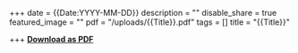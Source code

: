 +++
date = {{Date:YYYY-MM-DD}}
description = ""
disable_share = true
featured_image = ""
pdf = "/uploads/{{Title}}.pdf"
tags = []
title = "{{Title}}"

+++
[**Download as PDF**](/uploads/{{Title}}.pdf)